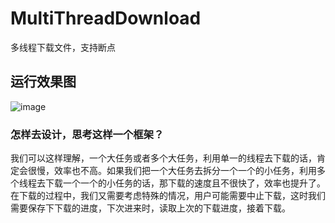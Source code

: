 # MultiThreadDownload
多线程下载文件，支持断点

## 运行效果图

![image](https://upload-images.jianshu.io/upload_images/1472453-aa3d81c85cd6942c.gif?imageMogr2/auto-orient/strip%7CimageView2/2/w/320)

### 怎样去设计，思考这样一个框架？

我们可以这样理解，一个大任务或者多个大任务，利用单一的线程去下载的话，肯定会很慢，效率也不高。如果我们把一个大任务去拆分一个一个的小任务，利用多个线程去下载一个一个的小任务的话，那下载的速度且不很快了，效率也提升了。在下载的过程中，我们又需要考虑特殊的情况，用户可能需要中止下载，这时我们需要保存下下载的进度，下次进来时，读取上次的下载进度，接着下载。

